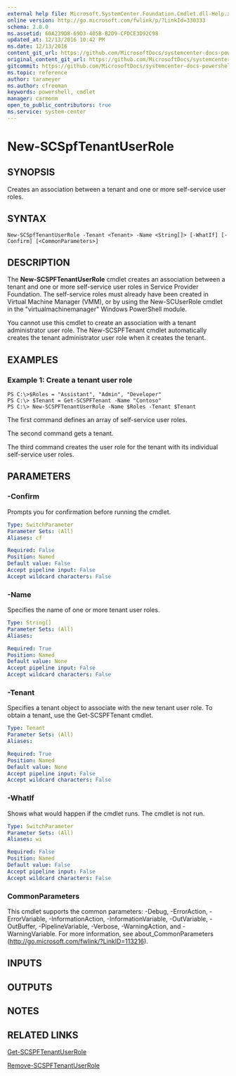 ```yaml
---
external help file: Microsoft.SystemCenter.Foundation.Cmdlet.dll-Help.xml
online version: http://go.microsoft.com/fwlink/p/?LinkId=330333
schema: 2.0.0
ms.assetid: 60A239D8-69D3-405B-B2D9-CFDCE3D92C98
updated_at: 12/13/2016 10:42 PM
ms.date: 12/13/2016
content_git_url: https://github.com/MicrosoftDocs/systemcenter-docs-powershell/blob/master/systemcenter-cmdlets/ServiceProviderFoundation/v1/New-SCSPFTenantUserRole.md
original_content_git_url: https://github.com/MicrosoftDocs/systemcenter-docs-powershell/blob/master/systemcenter-cmdlets/ServiceProviderFoundation/v1/New-SCSPFTenantUserRole.md
gitcommit: https://github.com/MicrosoftDocs/systemcenter-docs-powershell/blob/ea9507ac2178040476af5407227db8cb97701ea9/systemcenter-cmdlets/ServiceProviderFoundation/v1/New-SCSPFTenantUserRole.md
ms.topic: reference
author: tarameyer
ms.author: cfreeman
keywords: powershell, cmdlet
manager: carmonm
open_to_public_contributors: true
ms.service: system-center
---
```


# New-SCSpfTenantUserRole

## SYNOPSIS
Creates an association between a tenant and one or more self-service user roles.

## SYNTAX

```
New-SCSpfTenantUserRole -Tenant <Tenant> -Name <String[]> [-WhatIf] [-Confirm] [<CommonParameters>]
```

## DESCRIPTION
The **New-SCSPFTenantUserRole** cmdlet creates an association between a tenant and one or more self-service user roles in Service Provider Foundation.
The self-service roles must already have been created in Virtual Machine Manager (VMM), or by using the New-SCUserRole cmdlet in the "virtualmachinemanager" Windows PowerShell module.

You cannot use this cmdlet to create an association with a tenant administrator user role.
The New-SCSPFTenant cmdlet automatically creates the tenant administrator user role when it creates the tenant.

## EXAMPLES

### Example 1: Create a tenant user role
```
PS C:\>$Roles = "Assistant", "Admin", "Developer"
PS C:\> $Tenant = Get-SCSPFTenant -Name "Contoso"
PS C:\> New-SCSPFTenantUserRole -Name $Roles -Tenant $Tenant
```

The first command defines an array of self-service user roles.

The second command gets a tenant.

The third command creates the user role for the tenant with its individual self-service user roles.

## PARAMETERS

### -Confirm
Prompts you for confirmation before running the cmdlet.

```yaml
Type: SwitchParameter
Parameter Sets: (All)
Aliases: cf

Required: False
Position: Named
Default value: False
Accept pipeline input: False
Accept wildcard characters: False
```

### -Name
Specifies the name of one or more tenant user roles.

```yaml
Type: String[]
Parameter Sets: (All)
Aliases: 

Required: True
Position: Named
Default value: None
Accept pipeline input: False
Accept wildcard characters: False
```

### -Tenant
Specifies a tenant object to associate with the new tenant user role.
To obtain a tenant, use the Get-SCSPFTenant cmdlet.

```yaml
Type: Tenant
Parameter Sets: (All)
Aliases: 

Required: True
Position: Named
Default value: None
Accept pipeline input: False
Accept wildcard characters: False
```

### -WhatIf
Shows what would happen if the cmdlet runs.
The cmdlet is not run.

```yaml
Type: SwitchParameter
Parameter Sets: (All)
Aliases: wi

Required: False
Position: Named
Default value: False
Accept pipeline input: False
Accept wildcard characters: False
```

### CommonParameters
This cmdlet supports the common parameters: -Debug, -ErrorAction, -ErrorVariable, -InformationAction, -InformationVariable, -OutVariable, -OutBuffer, -PipelineVariable, -Verbose, -WarningAction, and -WarningVariable. For more information, see about_CommonParameters (http://go.microsoft.com/fwlink/?LinkID=113216).

## INPUTS

## OUTPUTS

## NOTES

## RELATED LINKS

[Get-SCSPFTenantUserRole](xref:ServiceProviderFoundation/v1/Get-SCSPFTenantUserRole.md)

[Remove-SCSPFTenantUserRole](xref:ServiceProviderFoundation/v1/Remove-SCSPFTenantUserRole.md)

